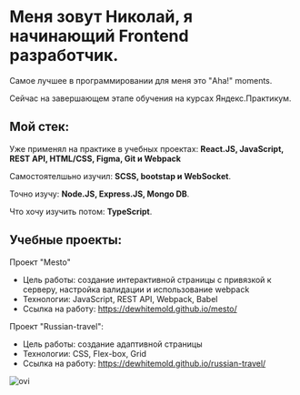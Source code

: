 # Меня зовут Николай, я начинающий Frontend разработчик. 

Самое лучшее в программировании для меня это "Aha!" moments.

Сейчас на завершающем этапе обучения на курсах Яндекс.Практикум.

## Мой стек:

Уже применял на практике в учебных проектах: 
**React.JS, JavaScript, REST API, HTML/CSS, Figma, Git и Webpack** 

Самостоятелшьно изучил: 
**SCSS, bootstap и WebSocket**.

Точно изучу:
**Node.JS, Express.JS, Mongo DB**.

Что хочу изучить потом:
**TypeScript**.

## Учебные проекты: 

Проект "Mesto"
- Цель работы: создание интерактивной страницы с привязкой к серверу, настройка валидации и использование webpack
- Технологии: JavaScript, REST API, Webpack, Babel
- Ссылка на работу: https://dewhitemold.github.io/mesto/

Проект "Russian-travel":
- Цель работы: создание адаптивной страницы
- Технологии: CSS, Flex-box, Grid
- Ссылка на работу: https://dewhitemold.github.io/russian-travel/

<img src="https://github-readme-stats.vercel.app/api/top-langs?username=dewhitemold&show_icons=true&locale=en&layout=compact&theme=chartreuse-dark" alt="ovi" />
